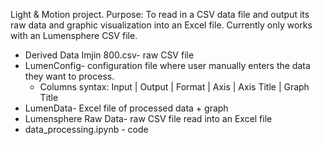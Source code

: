 Light & Motion project. Purpose: To read in a CSV data file and output its raw data and graphic visualization into an Excel file. Currently only works with an Lumensphere CSV file. 

* Derived Data Imjin 800.csv- raw CSV file 
* LumenConfig- configuration file where user manually enters the data they want to process. 
    * Columns syntax: Input | Output | Format | Axis | Axis Title | Graph Title
* LumenData- Excel file of processed data + graph 
* Lumensphere Raw Data- raw CSV file read into an Excel file 
* data_processing.ipynb - code 
